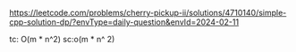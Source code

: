 https://leetcode.com/problems/cherry-pickup-ii/solutions/4710140/simple-cpp-solution-dp/?envType=daily-question&envId=2024-02-11

tc: O(m  * n^2)
sc:o(m * n^ 2)
